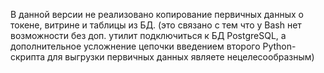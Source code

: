 В данной версии не реализовано копирование первичных данных о токене, витрине и таблицы из БД. 
(это связано с тем что у Bash нет возможности без доп. утилит подключиться к БД PostgreSQL, а дополнительное усложнение цепочки введением второго Python-скрипта для выгрузки первичных данных являете нецелесообразным)
 

